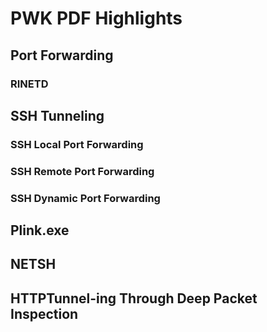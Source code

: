 # PWK PDF Highlights

## Port Forwarding

### RINETD

## SSH Tunneling

### SSH Local Port Forwarding

### SSH Remote Port Forwarding

### SSH Dynamic Port Forwarding

## Plink.exe

## NETSH

## HTTPTunnel-ing Through Deep Packet Inspection
